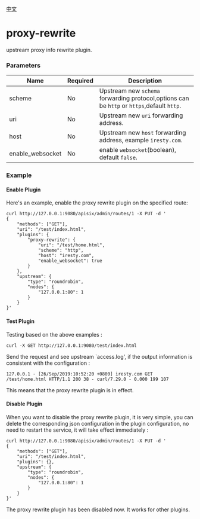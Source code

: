[中文](proxy-rewrite-cn.md)
# proxy-rewrite

upstream proxy info rewrite plugin.

### Parameters
|Name    |Required|Description|
|-------         |-----|------|
|scheme          |No| Upstream new `schema` forwarding protocol,options can be `http` or `https`,default `http`.|
|uri             |No| Upstream new `uri` forwarding address.|
|host            |No| Upstream new `host` forwarding address, example `iresty.com`. |
|enable_websocket|No| enable `websocket`(boolean), default `false`.|

### Example

#### Enable Plugin
Here's an example, enable the proxy rewrite plugin on the specified route:

```shell
curl http://127.0.0.1:9080/apisix/admin/routes/1 -X PUT -d '
{
    "methods": ["GET"],
    "uri": "/test/index.html",
    "plugins": {
        "proxy-rewrite": {
            "uri": "/test/home.html",
            "scheme": "http",
            "host": "iresty.com",
            "enable_websocket": true
        }
    },
    "upstream": {
        "type": "roundrobin",
        "nodes": {
            "127.0.0.1:80": 1
        }
    }
}'
```

#### Test Plugin
Testing based on the above examples :
```shell
curl -X GET http://127.0.0.1:9080/test/index.html
```

Send the request and see upstream `access.log', if the output information is consistent with the configuration :
```
127.0.0.1 - [26/Sep/2019:10:52:20 +0800] iresty.com GET /test/home.html HTTP/1.1 200 38 - curl/7.29.0 - 0.000 199 107
```

This means that the proxy rewrite plugin is in effect.

#### Disable Plugin
When you want to disable the proxy rewrite plugin, it is very simple,
 you can delete the corresponding json configuration in the plugin configuration,
  no need to restart the service, it will take effect immediately :
```shell
curl http://127.0.0.1:9080/apisix/admin/routes/1 -X PUT -d '
{
    "methods": ["GET"],
    "uri": "/test/index.html",
    "plugins": {},
    "upstream": {
        "type": "roundrobin",
        "nodes": {
            "127.0.0.1:80": 1
        }
    }
}'
```

The proxy rewrite plugin has been disabled now. It works for other plugins.
